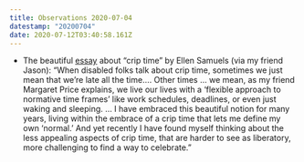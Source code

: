 ```yaml
---
title: Observations 2020-07-04
datestamp: "20200704"
date: 2020-07-12T03:40:58.161Z
---
```

- The beautiful [essay](https://dsq-sds.org/article/view/5824/4684#:~:text=Crip%20time%20is%20sick%20time,certain%20number%20of%20sick%20days) about “crip time” by Ellen Samuels (via my friend Jason): “When disabled folks talk about crip time, sometimes we just mean that we’re late all the time.… Other times … we mean, as my friend Margaret Price explains, we live our lives with a ‘flexible approach to normative time frames’ like work schedules, deadlines, or even just waking and sleeping. … I have embraced this beautiful notion for many years, living within the embrace of a crip time that lets me define my own ‘normal.’ And yet recently I have found myself thinking about the less appealing aspects of crip time, that are harder to see as liberatory, more challenging to find a way to celebrate.”